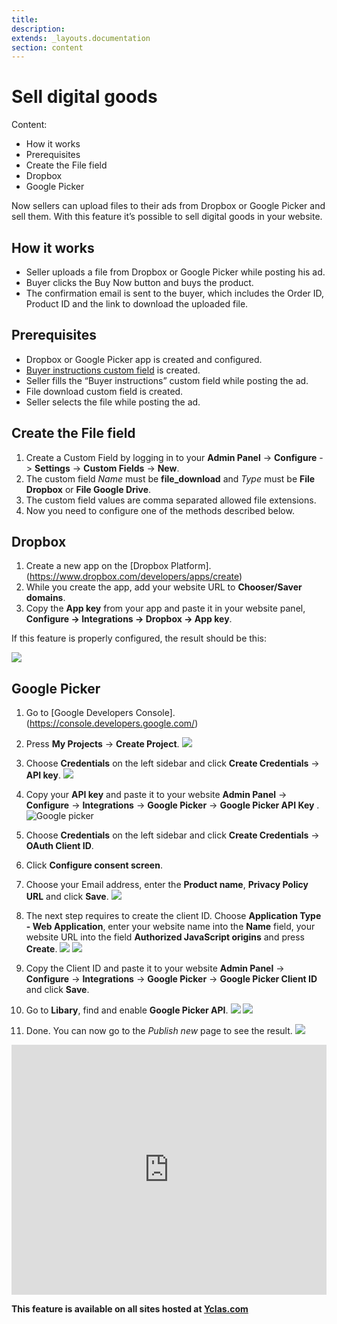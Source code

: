 ```yaml
---
title:
description:
extends: _layouts.documentation
section: content
---
```


# Sell digital goods
Content:
-   How it works
-   Prerequisites
-   Create the File field
-   Dropbox
-   Google Picker

Now sellers can upload files to their ads from Dropbox or Google Picker and sell them. With this feature it’s possible to sell digital goods in your website.

## How it works

-   Seller uploads a file from Dropbox or Google Picker while posting his ad.
-   Buyer clicks the Buy Now button and buys the product.
-   The confirmation email is sent to the buyer, which includes the Order ID, Product ID and the link to download the uploaded file.

## Prerequisites

-   Dropbox  or  Google Picker app is created and configured.
-   [Buyer instructions custom field](/docs/custom-fields-buyer-instructions)  is created.
-   Seller fills the “Buyer instructions” custom field while posting the ad.
-   File download custom field  is created.
-   Seller selects the file while posting the ad.

## Create the File field

1.  Create a Custom Field by logging in to your **Admin Panel** -> **Configure** -> **Settings** -> **Custom Fields** -> **New**.
2.  The custom field  _Name_  must be  **file_download**  and  _Type_  must be  **File Dropbox**  or  **File Google Drive**.
3.  The custom field values are comma separated allowed file extensions.
4.  Now you need to configure one of the methods described below.



## Dropbox

1.  Create a new app on the  [Dropbox Platform].(https://www.dropbox.com/developers/apps/create)
2.  While you create the app, add your website URL to  **Chooser/Saver domains**.
3.  Copy the  **App key**  from your app and paste it in your website panel,  **Configure -> Integrations -> Dropbox -> App key**.

If this feature is properly configured, the result should be this:

![](https://github.com/yclas/guides/blob/master/images/newcustomfield2.png)


## Google Picker

1. Go to  [Google Developers Console].(https://console.developers.google.com/)
2. Press  **My Projects**  ->  **Create Project**.
![](https://github.com/yclas/guides/blob/master/images/newcustomfield3.png)

3. Choose  **Credentials**  on the left sidebar and click  **Create Credentials**  ->  **API key**.
![](https://github.com/yclas/guides/blob/master/images/newcustomfield4.png)

4. Copy your  **API key**  and paste it to your website  **Admin Panel** ->  **Configure**  ->  **Integrations**  ->  **Google Picker**  ->  **Google Picker API Key** .[](https://github.com/yclas/guides/blob/master/images/ncs5.png)
![Google picker](https://raw.githubusercontent.com/yclas/guides/master/images/google%20picker.png)

5. Choose  **Credentials**  on the left sidebar and click  **Create Credentials**  ->  **OAuth Client ID**.
6. Click  **Configure consent screen**.


7. Choose your Email address, enter the  **Product name**,  **Privacy Policy URL**  and click  **Save**.
![](https://github.com/yclas/guides/blob/master/images/ncf9.png)

8. The next step requires to create the client ID. Choose  **Application Type - Web Application**, enter your website name into the  **Name**  field, your website URL into the field  **Authorized JavaScript origins**  and press  **Create**.
![](https://github.com/yclas/guides/blob/master/images/ncf10.png)
![](https://github.com/yclas/guides/blob/master/images/ncf12.png)

11. Copy the Client ID and paste it to your website  **Admin Panel** -> **Configure**  ->  **Integrations**  ->  **Google Picker**  ->  **Google Picker Client ID**  and click   **Save**.


10. Go to  **Libary**, find and enable  **Google Picker API**.
![](https://github.com/yclas/guides/blob/master/images/ncf14.png)
![](https://github.com/yclas/guides/blob/master/images/ncf15.png)

11. Done. You can now go to the  _Publish new_  page to see the result.
![](https://github.com/yclas/guides/blob/master/images/ncf16.png)


<iframe width="100%" height="400px" src="https://www.youtube.com/embed/gORn84BZ6gE" title="Yclas video" frameborder="0" allow="accelerometer; autoplay; clipboard-write; encrypted-media; gyroscope; picture-in-picture" allowfullscreen></iframe>
 

**This feature is available on all sites hosted at  [Yclas.com](https://yclas.com/)**

